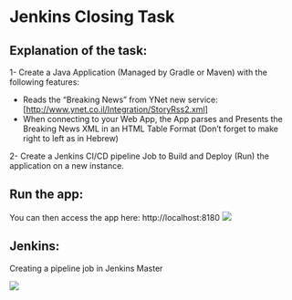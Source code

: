 # Jenkins Closing Task
## Explanation of the task:
1- Create a Java Application (Managed by Gradle or Maven) with the following features:
- Reads the “Breaking News” from YNet new service:
[http://www.ynet.co.il/Integration/StoryRss2.xml]
- When connecting to your Web App, the App parses and Presents the Breaking
News XML in an HTML Table Format (Don’t forget to make right to left as in
Hebrew)

2- Create a Jenkins CI/CD pipeline Job to Build and Deploy (Run) the application on a new
instance.

## Run the app:
You can then access the app here: http://localhost:8180
[![](https://github.com/MaryamWahbi1/JenkinsHW/blob/master/htmlll.PNG?raw=true)](https://github.com/MaryamWahbi1/JenkinsHW/blob/master/htmlll.PNG?raw=true)

## Jenkins:
Creating a pipeline job in Jenkins Master

[![](https://github.com/MaryamWahbi1/JenkinsHW/blob/master/pipline.PNG?raw=true)](https://github.com/MaryamWahbi1/JenkinsHW/blob/master/pipline.PNG?raw=true)
